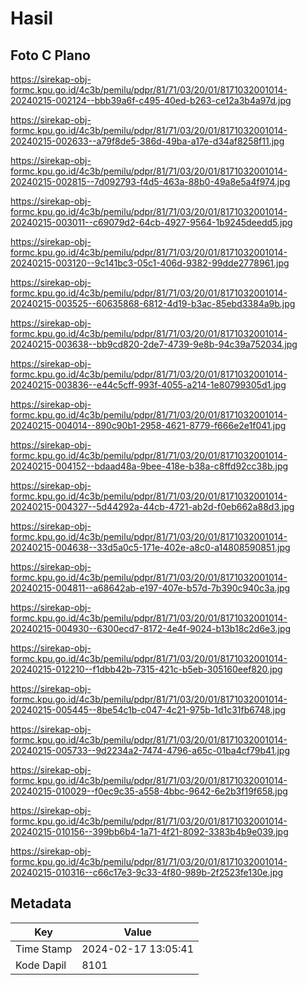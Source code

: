 # Hasil

## Foto C Plano

https://sirekap-obj-formc.kpu.go.id/4c3b/pemilu/pdpr/81/71/03/20/01/8171032001014-20240215-002124--bbb39a6f-c495-40ed-b263-ce12a3b4a97d.jpg

https://sirekap-obj-formc.kpu.go.id/4c3b/pemilu/pdpr/81/71/03/20/01/8171032001014-20240215-002633--a79f8de5-386d-49ba-a17e-d34af8258f11.jpg

https://sirekap-obj-formc.kpu.go.id/4c3b/pemilu/pdpr/81/71/03/20/01/8171032001014-20240215-002815--7d092793-f4d5-463a-88b0-49a8e5a4f974.jpg

https://sirekap-obj-formc.kpu.go.id/4c3b/pemilu/pdpr/81/71/03/20/01/8171032001014-20240215-003011--c69079d2-64cb-4927-9564-1b9245deedd5.jpg

https://sirekap-obj-formc.kpu.go.id/4c3b/pemilu/pdpr/81/71/03/20/01/8171032001014-20240215-003120--9c141bc3-05c1-406d-9382-99dde2778961.jpg

https://sirekap-obj-formc.kpu.go.id/4c3b/pemilu/pdpr/81/71/03/20/01/8171032001014-20240215-003525--60635868-6812-4d19-b3ac-85ebd3384a9b.jpg

https://sirekap-obj-formc.kpu.go.id/4c3b/pemilu/pdpr/81/71/03/20/01/8171032001014-20240215-003638--bb9cd820-2de7-4739-9e8b-94c39a752034.jpg

https://sirekap-obj-formc.kpu.go.id/4c3b/pemilu/pdpr/81/71/03/20/01/8171032001014-20240215-003836--e44c5cff-993f-4055-a214-1e80799305d1.jpg

https://sirekap-obj-formc.kpu.go.id/4c3b/pemilu/pdpr/81/71/03/20/01/8171032001014-20240215-004014--890c90b1-2958-4621-8779-f666e2e1f041.jpg

https://sirekap-obj-formc.kpu.go.id/4c3b/pemilu/pdpr/81/71/03/20/01/8171032001014-20240215-004152--bdaad48a-9bee-418e-b38a-c8ffd92cc38b.jpg

https://sirekap-obj-formc.kpu.go.id/4c3b/pemilu/pdpr/81/71/03/20/01/8171032001014-20240215-004327--5d44292a-44cb-4721-ab2d-f0eb662a88d3.jpg

https://sirekap-obj-formc.kpu.go.id/4c3b/pemilu/pdpr/81/71/03/20/01/8171032001014-20240215-004638--33d5a0c5-171e-402e-a8c0-a14808590851.jpg

https://sirekap-obj-formc.kpu.go.id/4c3b/pemilu/pdpr/81/71/03/20/01/8171032001014-20240215-004811--a68642ab-e197-407e-b57d-7b390c940c3a.jpg

https://sirekap-obj-formc.kpu.go.id/4c3b/pemilu/pdpr/81/71/03/20/01/8171032001014-20240215-004930--6300ecd7-8172-4e4f-9024-b13b18c2d6e3.jpg

https://sirekap-obj-formc.kpu.go.id/4c3b/pemilu/pdpr/81/71/03/20/01/8171032001014-20240215-012210--f1dbb42b-7315-421c-b5eb-305160eef820.jpg

https://sirekap-obj-formc.kpu.go.id/4c3b/pemilu/pdpr/81/71/03/20/01/8171032001014-20240215-005445--8be54c1b-c047-4c21-975b-1d1c31fb6748.jpg

https://sirekap-obj-formc.kpu.go.id/4c3b/pemilu/pdpr/81/71/03/20/01/8171032001014-20240215-005733--9d2234a2-7474-4796-a65c-01ba4cf79b41.jpg

https://sirekap-obj-formc.kpu.go.id/4c3b/pemilu/pdpr/81/71/03/20/01/8171032001014-20240215-010029--f0ec9c35-a558-4bbc-9642-6e2b3f19f658.jpg

https://sirekap-obj-formc.kpu.go.id/4c3b/pemilu/pdpr/81/71/03/20/01/8171032001014-20240215-010156--399bb6b4-1a71-4f21-8092-3383b4b9e039.jpg

https://sirekap-obj-formc.kpu.go.id/4c3b/pemilu/pdpr/81/71/03/20/01/8171032001014-20240215-010316--c66c17e3-9c33-4f80-989b-2f2523fe130e.jpg


## Metadata

| Key        | Value               |
| ---------- | ------------------- |
| Time Stamp | 2024-02-17 13:05:41 |
| Kode Dapil | 8101                |



